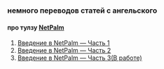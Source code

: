 ### немного переводов статей с ангельского

#### про тулзу [NetPalm](https://github.com/tbotnz/netpalm)
1. [Введение в NetPalm — Часть 1](https://medium.com/@zkiroel/%D0%B2%D0%B2%D0%B5%D0%B4%D0%B5%D0%BD%D0%B8%D0%B5-%D0%B2-netpalm-%D1%87%D0%B0%D1%81%D1%82%D1%8C-1-b483dd47bbd8)
2. [Введение в NetPalm — Часть 2](https://zkiroel.github.io/zkiroel/netpalm-part-2)
3. [Введение в NetPalm — Часть 3(В работе)](https://zkiroel.github.io/zkiroel/netpalm-part-3)




